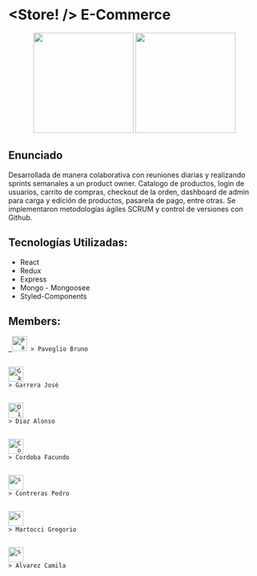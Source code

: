 # <Store! /> E-Commerce

<p align="center">
  <img height="200" src="https://res.cloudinary.com/dlexbrcrv/image/upload/v1620753770/Proyects/Store_n4i4xq.png" />
   <img height="200" src="https://res.cloudinary.com/dlexbrcrv/image/upload/v1620753769/Proyects/Store_2_qxzk9t.png" />
</p>

## Enunciado

Desarrollada de manera colaborativa con reuniones diarias y realizando sprints semanales a un product owner.
Catalogo de productos, login de usuarios, carrito de compras, checkout de la orden, dashboard de admin para carga y edición de productos, pasarela de pago, entre otras.
Se implementaron metodologías ágiles SCRUM y control de versiones con Github.

## Tecnologías Utilizadas:

- React
- Redux
- Express
- Mongo - Mongoosee
- Styled-Components

## Members:

<p align="left">
  <code><a href="https://www.linkedin.com/in/pavegliobruno/" target="_blank" > <img src="https://res.cloudinary.com/dlexbrcrv/image/upload/v1621273442/Proyects/linkedin_1_wfivod.svg" alt="Paveglio Bruno" height="30"/></a> > Paveglio Bruno</code>

<code><a href="https://www.linkedin.com/in/josegarrera/" target="_blank"> <img src="https://res.cloudinary.com/dlexbrcrv/image/upload/v1621273442/Proyects/linkedin_1_wfivod.svg" alt="Garrera José" height="30"/></a> > Garrera José</code>

<code><a href="https://www.linkedin.com/in/pavegliobruno/" target="_blank"> <img src="https://res.cloudinary.com/dlexbrcrv/image/upload/v1621273442/Proyects/linkedin_1_wfivod.svg" alt="Diaz Alonso" height="30"/></a> > Diaz Alonso</code>

<code><a href="https://www.linkedin.com/in/facundocordobaperez/" target="_blank"> <img src="https://res.cloudinary.com/dlexbrcrv/image/upload/v1621273442/Proyects/linkedin_1_wfivod.svg" alt="Cordoba Facundo" height="30"/></a> > Cordoba Facundo</code>

<code><a href="https://www.linkedin.com/in/pavegliobruno/" target="_blank"> <img src="https://res.cloudinary.com/dlexbrcrv/image/upload/v1621273442/Proyects/linkedin_1_wfivod.svg" alt="s" height="30"/></a> > Contreras Pedro</code>

<code><a href="https://www.linkedin.com/in/pavegliobruno/" target="_blank"> <img src="https://res.cloudinary.com/dlexbrcrv/image/upload/v1621273442/Proyects/linkedin_1_wfivod.svg" alt="s" height="30"/></a> > Martocci Gregorio </code>

<code><a href="https://www.linkedin.com/in/pavegliobruno/" target="_blank"> <img src="https://res.cloudinary.com/dlexbrcrv/image/upload/v1621273442/Proyects/linkedin_1_wfivod.svg" alt="s" height="30"/></a> > Alvarez Camila</code>

</p>
